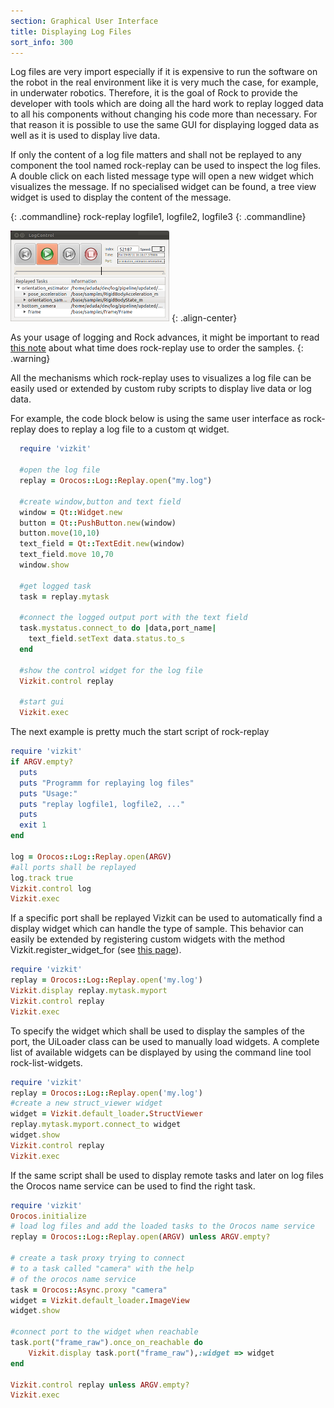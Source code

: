 ```yaml
---
section: Graphical User Interface
title: Displaying Log Files
sort_info: 300
---
```


Log files are very import especially if it is expensive to run the software on
the robot in the real environment like it is very much the case, for example, in
underwater robotics. Therefore, it is the goal of Rock to provide the developer
with tools which are doing all the hard work to replay logged data to all his
components without changing his code more than necessary. For that reason it is
possible to use the same GUI for displaying logged data as well as it is used to
display live data.

If only the content of a log file matters and shall not be replayed to any
component the tool named rock-replay can be used to inspect the log files. A
double click on each listed message type will open a new widget which visualizes
the message. If no specialised widget can be found, a tree view widget is used to
display the content of the message.

{: .commandline}
rock-replay logfile1, logfile2, logfile3
{: .commandline}

![Rock-Replay](300_replay.png)
{: .align-center}

As your usage of logging and Rock advances, it might be important to read [this
note](../data_analysis/replaying_logfiles.html#time) about what time does
rock-replay use to order the samples.
{: .warning}

All the mechanisms which rock-replay uses to visualizes a log file can be easily
used or extended by custom ruby scripts to display live data or log data.

For example, the code block below is using the same user interface as rock-replay
does to replay a log file to a custom qt widget.

~~~ ruby
  require 'vizkit'

  #open the log file
  replay = Orocos::Log::Replay.open("my.log")

  #create window,button and text field
  window = Qt::Widget.new
  button = Qt::PushButton.new(window)
  button.move(10,10)
  text_field = Qt::TextEdit.new(window)
  text_field.move 10,70
  window.show

  #get logged task
  task = replay.mytask
  
  #connect the logged output port with the text field
  task.mystatus.connect_to do |data,port_name|
    text_field.setText data.status.to_s
  end

  #show the control widget for the log file
  Vizkit.control replay

  #start gui
  Vizkit.exec
~~~

The next example is pretty much the start script of rock-replay

~~~ ruby
require 'vizkit'
if ARGV.empty?
  puts
  puts "Programm for replaying log files"
  puts "Usage:"
  puts "replay logfile1, logfile2, ..."
  puts
  exit 1
end

log = Orocos::Log::Replay.open(ARGV)
#all ports shall be replayed
log.track true
Vizkit.control log
Vizkit.exec
~~~

If a specific port shall be replayed Vizkit can be used to automatically find 
a display widget which can handle the type of sample. This behavior can easily
be extended by registering custom widgets with the method 
Vizkit.register_widget_for (see [this page](600_writing_vizkit_widget.html)).

~~~ ruby
require 'vizkit'
replay = Orocos::Log::Replay.open('my.log')
Vizkit.display replay.mytask.myport
Vizkit.control replay
Vizkit.exec
~~~

To specify the widget which shall be used to display the samples of the port,
the UiLoader class can be used to manually load widgets.  A complete list of
available widgets can be displayed by using the command line tool
rock-list-widgets.

~~~ ruby
require 'vizkit'
replay = Orocos::Log::Replay.open('my.log')
#create a new struct_viewer widget
widget = Vizkit.default_loader.StructViewer
replay.mytask.myport.connect_to widget
widget.show
Vizkit.control replay
Vizkit.exec 
~~~

If the same script shall be used to display remote tasks and later on log files 
the Orocos name service can be used to find the right task.

~~~ ruby
require 'vizkit'
Orocos.initialize
# load log files and add the loaded tasks to the Orocos name service
replay = Orocos::Log::Replay.open(ARGV) unless ARGV.empty?

# create a task proxy trying to connect
# to a task called "camera" with the help
# of the orocos name service
task = Orocos::Async.proxy "camera"
widget = Vizkit.default_loader.ImageView
widget.show

#connect port to the widget when reachable
task.port("frame_raw").once_on_reachable do
    Vizkit.display task.port("frame_raw"),:widget => widget
end

Vizkit.control replay unless ARGV.empty?
Vizkit.exec
~~~

